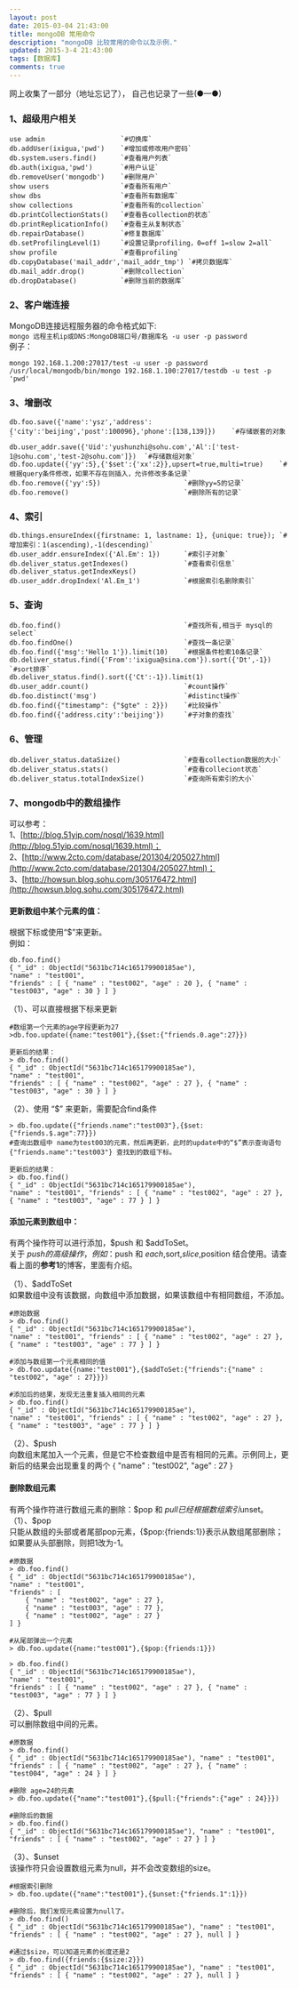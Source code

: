 ```yaml
---
layout: post
date: 2015-03-04 21:43:00
title: mongoDB 常用命令
description: "mongoDB 比较常用的命令以及示例."
updated: 2015-3-4 21:43:00
tags: [数据库]
comments: true
---
```


网上收集了一部分（地址忘记了）， 自己也记录了一些(●—●)


### 1、超级用户相关

	use admin 					`#切换库`  
	db.addUser(ixigua,'pwd') 	`#增加或修改用户密码`  
	db.system.users.find() 		`#查看用户列表`  
	db.auth(ixigua,'pwd') 		`#用户认证`  
	db.removeUser('mongodb') 	`#删除用户`  
	show users 					`#查看所有用户`  
	show dbs 					`#查看所有数据库`  
	show collections 			`#查看所有的collection`  
	db.printCollectionStats() 	`#查看各collection的状态`  
	db.printReplicationInfo() 	`#查看主从复制状态`  
	db.repairDatabase() 		`#修复数据库`  
	db.setProfilingLevel(1) 	`#设置记录profiling，0=off 1=slow 2=all`  
	show profile 				`#查看profiling`  
	db.copyDatabase('mail_addr','mail_addr_tmp') `#拷贝数据库`  
	db.mail_addr.drop() 		`#删除collection`  
	db.dropDatabase() 			`#删除当前的数据库`

### 2、客户端连接  
MongoDB连接远程服务器的命令格式如下:  
`mongo 远程主机ip或DNS:MongoDB端口号/数据库名 -u user -p password`  
例子：

	mongo 192.168.1.200:27017/test -u user -p password  
	/usr/local/mongodb/bin/mongo 192.168.1.100:27017/testdb -u test -p 'pwd'


### 3、增删改

	db.foo.save({'name':'ysz','address':{'city':'beijing','post':100096},'phone':[138,139]}) 	`#存储嵌套的对象`  
	db.user_addr.save({'Uid':'yushunzhi@sohu.com','Al':['test-1@sohu.com','test-2@sohu.com']}) 	`#存储数组对象`  
	db.foo.update({'yy':5},{'$set':{'xx':2}},upsert=true,multi=true) 	`#根据query条件修改，如果不存在则插入，允许修改多条记录`  
	db.foo.remove({'yy':5}) 					`#删除yy=5的记录`  
	db.foo.remove()								`#删除所有的记录`  

### 4、索引

	db.things.ensureIndex({firstname: 1, lastname: 1}, {unique: true}); `#增加索引：1(ascending),-1(descending)`  
	db.user_addr.ensureIndex({'Al.Em': 1}) 		`#索引子对象`  
	db.deliver_status.getIndexes() 				`#查看索引信息`  
	db.deliver_status.getIndexKeys()  
	db.user_addr.dropIndex('Al.Em_1') 			`#根据索引名删除索引`  

### 5、查询

	db.foo.find() 								`#查找所有,相当于 mysql的select`  
	db.foo.findOne() 							`#查找一条记录`  
	db.foo.find({'msg':'Hello 1'}).limit(10) 	`#根据条件检索10条记录`  
	db.deliver_status.find({'From':'ixigua@sina.com'}).sort({'Dt',-1}) `#sort排序`  
	db.deliver_status.find().sort({'Ct':-1}).limit(1)  
	db.user_addr.count() 						`#count操作`  
	db.foo.distinct('msg') 						`#distinct操作`  
	db.foo.find({"timestamp": {"$gte" : 2}}) 	`#比较操作`  
	db.foo.find({'address.city':'beijing'}) 	`#子对象的查找`  

### 6、管理

	db.deliver_status.dataSize() 				`#查看collection数据的大小`  
	db.deliver_status.stats() 					`#查看colleciont状态`  
	db.deliver_status.totalIndexSize() 			`#查询所有索引的大小`

### 7、mongodb中的数组操作
可以参考：  
1、[http://blog.51yip.com/nosql/1639.html](http://blog.51yip.com/nosql/1639.html)；  
2、[http://www.2cto.com/database/201304/205027.html](http://www.2cto.com/database/201304/205027.html)；  
3、[http://howsun.blog.sohu.com/305176472.html](http://howsun.blog.sohu.com/305176472.html)

#### 更新数组中某个元素的值：
根据下标或使用“$”来更新。  
例如：

	db.foo.find()
	{ "_id" : ObjectId("5631bc714c165179900185ae"), 
	"name" : "test001", 
	"friends" : [ { "name" : "test002", "age" : 20 }, { "name" : "test003", "age" : 30 } ] }

（1）、可以直接根据下标来更新

	#数组第一个元素的age字段更新为27
	>db.foo.update({name:"test001"},{$set:{"friends.0.age":27}})

	更新后的结果：
	> db.foo.find()
	{ "_id" : ObjectId("5631bc714c165179900185ae"), 
	"name" : "test001", 
	"friends" : [ { "name" : "test002", "age" : 27 }, { "name" : "test003", "age" : 30 } ] }

（2）、使用 “$” 来更新，需要配合find条件  

	> db.foo.update({"friends.name":"test003"},{$set:{"friends.$.age":77}}) 
	#查询出数组中 name为test003的元素，然后再更新，此时的update中的“$”表示查询语句 {"friends.name":"test003"} 查找到的数组下标。

	更新后的结果：
	> db.foo.find()
	{ "_id" : ObjectId("5631bc714c165179900185ae"), 
	"name" : "test001", "friends" : [ { "name" : "test002", "age" : 27 }, { "name" : "test003", "age" : 77 } ] }


#### 添加元素到数组中：
有两个操作符可以进行添加，$push 和 $addToSet。  
关于 $push的高级操作，例如：$push 和 $each,$sort,$slice,$position 结合使用。请查看上面的**参考1**的博客，里面有介绍。

（1）、$addToSet  
 如果数组中没有该数据，向数组中添加数据，如果该数组中有相同数组，不添加。

	#原始数据
	> db.foo.find()
	{ "_id" : ObjectId("5631bc714c165179900185ae"), 
	"name" : "test001", "friends" : [ { "name" : "test002", "age" : 27 }, { "name" : "test003", "age" : 77 } ] }
	
	#添加与数组第一个元素相同的值
	> db.foo.update({name:"test001"},{$addToSet:{"friends":{"name" : "test002", "age" : 27}}})
 
	#添加后的结果，发现无法重复插入相同的元素
	> db.foo.find()
	{ "_id" : ObjectId("5631bc714c165179900185ae"), 
	"name" : "test001", "friends" : [ { "name" : "test002", "age" : 27 }, { "name" : "test003", "age" : 77 } ] }

（2）、$push  
向数组末尾加入一个元素，但是它不检查数组中是否有相同的元素。示例同上，更新后的结果会出现重复的两个 { "name" : "test002", "age" : 27 }

#### 删除数组元素
有两个操作符进行数组元素的删除：$pop 和 $pull 已经根据数组索引$unset。  
（1）、$pop   
只能从数组的头部或者尾部pop元素，{$pop:{friends:1}}表示从数组尾部删除；如果要从头部删除，则把1改为-1。

  
	#原数据
	> db.foo.find()
	{ "_id" : ObjectId("5631bc714c165179900185ae"), 
	"name" : "test001", 
	"friends" : [ 
		{ "name" : "test002", "age" : 27 },
		{ "name" : "test003", "age" : 77 }, 
		{ "name" : "test002", "age" : 27 } 
	] }
	
	#从尾部弹出一个元素	
	> db.foo.update({name:"test001"},{$pop:{friends:1}})

	> db.foo.find()
	{ "_id" : ObjectId("5631bc714c165179900185ae"), 
	"name" : "test001", 
	"friends" : [ { "name" : "test002", "age" : 27 }, { "name" : "test003", "age" : 77 } ] }

（2）、$pull  
可以删除数组中间的元素。

	#原数据
	> db.foo.find()
	{ "_id" : ObjectId("5631bc714c165179900185ae"), "name" : "test001", 
	"friends" : [ { "name" : "test002", "age" : 27 }, { "name" : "test004", "age" : 24 } ] }
	
	#删除 age=24的元素
	> db.foo.update({"name":"test001"},{$pull:{"friends":{"age" : 24}}})

	#删除后的数据 
	> db.foo.find()
	{ "_id" : ObjectId("5631bc714c165179900185ae"), "name" : "test001", 
	"friends" : [ { "name" : "test002", "age" : 27 } ] }

（3）、$unset  
该操作符只会设置数组元素为null，并不会改变数组的size。

	#根据索引删除
	> db.foo.update({"name":"test001"},{$unset:{"friends.1":1}})
	
	#删除后，我们发现元素设置为null了。
	> db.foo.find()
	{ "_id" : ObjectId("5631bc714c165179900185ae"), "name" : "test001", 
	"friends" : [ { "name" : "test002", "age" : 27 }, null ] }
	
	#通过$size，可以知道元素的长度还是2
	> db.foo.find({friends:{$size:2}})
	{ "_id" : ObjectId("5631bc714c165179900185ae"), "name" : "test001", 
	"friends" : [ { "name" : "test002", "age" : 27 }, null ] }